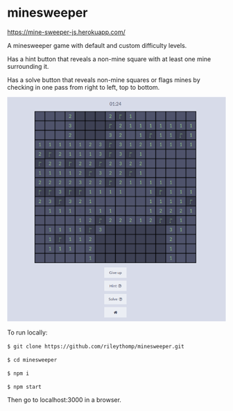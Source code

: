 # minesweeper

https://mine-sweeper-js.herokuapp.com/

A minesweeper game with default and custom difficulty levels.

Has a hint button that reveals a non-mine square with at least one mine surrounding it.

Has a solve button that reveals non-mine squares or flags mines by checking in one pass from right to left, top to bottom.

![minesweeper](minesweeper.png)

To run locally:

```$ git clone https://github.com/rileythomp/minesweeper.git```

```$ cd minesweeper```

```$ npm i```

```$ npm start```

Then go to localhost:3000 in a browser.
